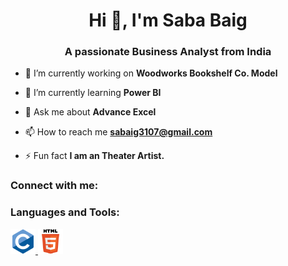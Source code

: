 <h1 align="center">Hi 👋, I'm Saba Baig</h1>
<h3 align="center">A passionate Business Analyst from India</h3>

- 🔭 I’m currently working on **Woodworks Bookshelf Co. Model**

- 🌱 I’m currently learning **Power BI**

- 💬 Ask me about **Advance Excel**

- 📫 How to reach me **sabaig3107@gmail.com**

- ⚡ Fun fact **I am an Theater Artist.**

<h3 align="left">Connect with me:</h3>
<p align="left">
</p>

<h3 align="left">Languages and Tools:</h3>
<p align="left"> <a href="https://www.cprogramming.com/" target="_blank" rel="noreferrer"> <img src="https://raw.githubusercontent.com/devicons/devicon/master/icons/c/c-original.svg" alt="c" width="40" height="40"/> </a> <a href="https://www.w3.org/html/" target="_blank" rel="noreferrer"> <img src="https://raw.githubusercontent.com/devicons/devicon/master/icons/html5/html5-original-wordmark.svg" alt="html5" width="40" height="40"/> </a> </p>
